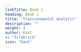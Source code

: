 ```yaml
---
linkTitle: Book 1
heading: Book 1
title: "Transcendental Analytic" 
description: ""
weight: 4
author: Kant
c: "firebrick"
icon: "Kant"
---
```


